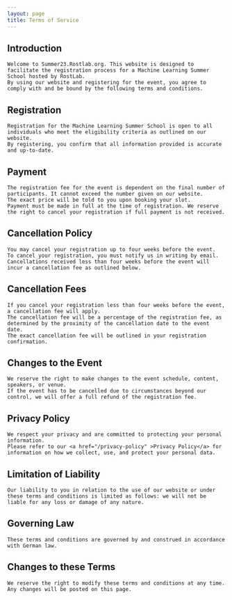```yaml
---
layout: page
title: Terms of Service
---
```


## Introduction

    Welcome to Summer23.Rostlab.org. This website is designed to facilitate the registration process for a Machine Learning Summer School hosted by RostLab.
    By using our website and registering for the event, you agree to comply with and be bound by the following terms and conditions.

## Registration

    Registration for the Machine Learning Summer School is open to all individuals who meet the eligibility criteria as outlined on our website.
    By registering, you confirm that all information provided is accurate and up-to-date.

## Payment

    The registration fee for the event is dependent on the final number of participants. It cannot exceed the number given on our website.
    The exact price will be told to you upon booking your slot.
    Payment must be made in full at the time of registration. We reserve the right to cancel your registration if full payment is not received.

## Cancellation Policy

    You may cancel your registration up to four weeks before the event.
    To cancel your registration, you must notify us in writing by email.
    Cancellations received less than four weeks before the event will incur a cancellation fee as outlined below.

## Cancellation Fees

    If you cancel your registration less than four weeks before the event, a cancellation fee will apply.
    The cancellation fee will be a percentage of the registration fee, as determined by the proximity of the cancellation date to the event date.
    The exact cancellation fee will be outlined in your registration confirmation.

## Changes to the Event

    We reserve the right to make changes to the event schedule, content, speakers, or venue.
    If the event has to be cancelled due to circumstances beyond our control, we will offer a full refund of the registration fee.

## Privacy Policy

    We respect your privacy and are committed to protecting your personal information.
    Please refer to our <a href="/privacy-policy" >Privacy Policy</a> for information on how we collect, use, and protect your personal data.

## Limitation of Liability

    Our liability to you in relation to the use of our website or under these terms and conditions is limited as follows: we will not be liable for any loss or damage of any nature.

## Governing Law

    These terms and conditions are governed by and construed in accordance with German law.

## Changes to these Terms

    We reserve the right to modify these terms and conditions at any time. Any changes will be posted on this page.
